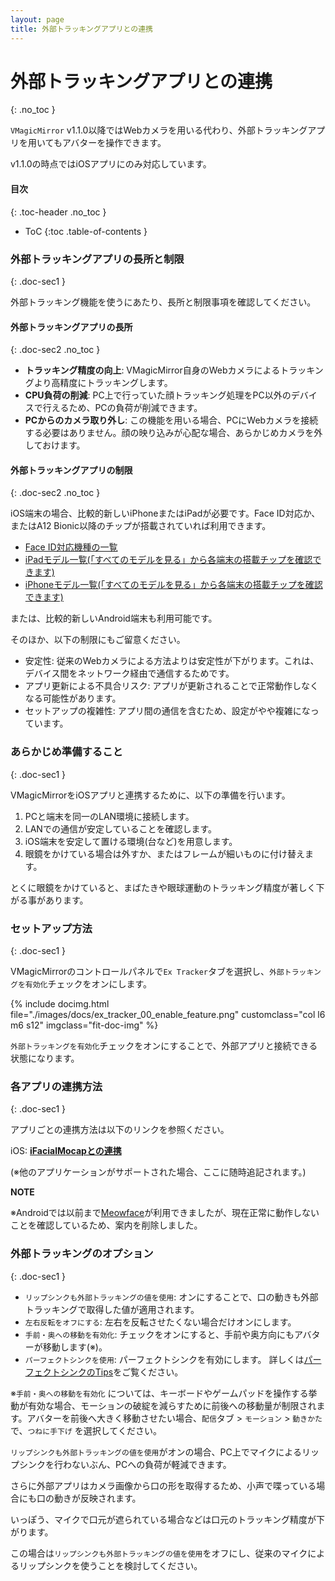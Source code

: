 ```yaml
---
layout: page
title: 外部トラッキングアプリとの連携
---
```


# 外部トラッキングアプリとの連携
{: .no_toc }

`VMagicMirror` v1.1.0以降ではWebカメラを用いる代わり、外部トラッキングアプリを用いてもアバターを操作できます。

v1.1.0の時点ではiOSアプリにのみ対応しています。

<div class="toc-area" markdown="1">

#### 目次
{: .toc-header .no_toc }

* ToC
{:toc .table-of-contents }

</div>


### 外部トラッキングアプリの長所と制限
{: .doc-sec1 }

外部トラッキング機能を使うにあたり、長所と制限事項を確認してください。

#### 外部トラッキングアプリの長所
{: .doc-sec2 .no_toc }

<div class="doc-ul" markdown="1">

- **トラッキング精度の向上**: VMagicMirror自身のWebカメラによるトラッキングより高精度にトラッキングします。
- **CPU負荷の削減**: PC上で行っていた顔トラッキング処理をPC以外のデバイスで行えるため、PCの負荷が削減できます。
- **PCからのカメラ取り外し**: この機能を用いる場合、PCにWebカメラを接続する必要はありません。顔の映り込みが心配な場合、あらかじめカメラを外しておけます。

</div>

#### 外部トラッキングアプリの制限
{: .doc-sec2 .no_toc }

iOS端末の場合、比較的新しいiPhoneまたはiPadが必要です。Face ID対応か、またはA12 Bionic以降のチップが搭載されていれば利用できます。

<div class="doc-ul" markdown="1">

- [Face ID対応機種の一覧](https://support.apple.com/ja-jp/HT209183)
- [iPadモデル一覧(「すべてのモデルを見る」から各端末の搭載チップを確認できます)](https://www.apple.com/jp/ipad/compare/)
- [iPhoneモデル一覧(「すべてのモデルを見る」から各端末の搭載チップを確認できます)](https://www.apple.com/jp/iphone/compare/)

</div>

または、比較的新しいAndroid端末も利用可能です。

そのほか、以下の制限にもご留意ください。

<div class="doc-ul" markdown="1">

- 安定性: 従来のWebカメラによる方法よりは安定性が下がります。これは、デバイス間をネットワーク経由で通信するためです。
- アプリ更新による不具合リスク: アプリが更新されることで正常動作しなくなる可能性があります。
- セットアップの複雑性: アプリ間の通信を含むため、設定がやや複雑になっています。

</div>


### あらかじめ準備すること
{: .doc-sec1 }

VMagicMirrorをiOSアプリと連携するために、以下の準備を行います。

1. PCと端末を同一のLAN環境に接続します。
2. LANでの通信が安定していることを確認します。
3. iOS端末を安定して置ける環境(台など)を用意します。
4. 眼鏡をかけている場合は外すか、またはフレームが細いものに付け替えます。

とくに眼鏡をかけていると、まばたきや眼球運動のトラッキング精度が著しく下がる事があります。


### セットアップ方法
{: .doc-sec1 }

VMagicMirrorのコントロールパネルで`Ex Tracker`タブを選択し、`外部トラッキングを有効化`チェックをオンにします。

<div class="row">
{% include docimg.html file="./images/docs/ex_tracker_00_enable_feature.png" customclass="col l6 m6 s12" imgclass="fit-doc-img" %}
</div>

`外部トラッキングを有効化`チェックをオンにすることで、外部アプリと接続できる状態になります。

### 各アプリの連携方法
{: .doc-sec1 }

アプリごとの連携方法は以下のリンクを参照ください。

iOS: **[iFacialMocapとの連携](../external_tracker_ifacialmocap)**

(※他のアプリケーションがサポートされた場合、ここに随時追記されます。)

<div class="note-area" markdown="1">

**NOTE**

※Androidでは以前まで[Meowface](https://play.google.com/store/apps/details?id=com.suvidriel.meowface)が利用できましたが、現在正常に動作しないことを確認しているため、案内を削除しました。

</div>



### 外部トラッキングのオプション
{: .doc-sec1 }

<div class="doc-ul" markdown="1">

- `リップシンクも外部トラッキングの値を使用`: オンにすることで、口の動きも外部トラッキングで取得した値が適用されます。
- `左右反転をオフにする`: 左右を反転させたくない場合だけオンにします。
- `手前・奥への移動を有効化`: チェックをオンにすると、手前や奥方向にもアバターが移動します(※)。
- `パーフェクトシンクを使用`: パーフェクトシンクを有効にします。
詳しくは[パーフェクトシンクのTips](../../tips/perfect_sync)をご覧ください。

</div>

※`手前・奥への移動を有効化` については、キーボードやゲームパッドを操作する挙動が有効な場合、モーションの破綻を減らすために前後への移動量が制限されます。アバターを前後へ大きく移動させたい場合、`配信`タブ > `モーション` > `動きかた` で、`つねに手下げ` を選択してください。

`リップシンクも外部トラッキングの値を使用`がオンの場合、PC上でマイクによるリップシンクを行わないぶん、PCへの負荷が軽減できます。

さらに外部アプリはカメラ画像から口の形を取得するため、小声で喋っている場合にも口の動きが反映されます。

いっぽう、マイクで口元が遮られている場合などは口元のトラッキング精度が下がります。

この場合は`リップシンクも外部トラッキングの値を使用`をオフにし、従来のマイクによるリップシンクを使うことを検討してください。

